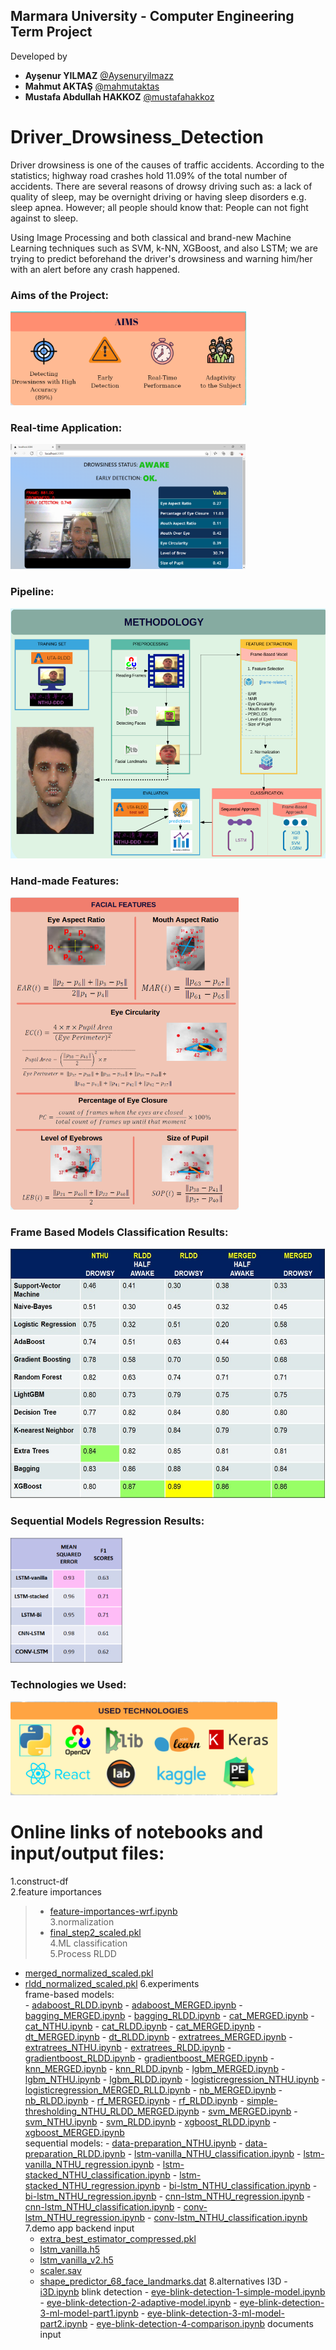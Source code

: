 ## Marmara University - Computer Engineering Term Project

Developed by 

- **Ayşenur YILMAZ** [@Aysenuryilmazz](https://github.com/Aysenuryilmazz)
- **Mahmut AKTAŞ** [@mahmutaktas](https://github.com/mahmutaktas)
- **Mustafa Abdullah HAKKOZ** [@mustafahakkoz](https://github.com/mustafahakkoz)

# Driver_Drowsiness_Detection

Driver drowsiness is one of the causes of traffic accidents. According to the statistics; highway road crashes hold 11.09% of the total number of accidents. There are several reasons of drowsy driving such as: a lack of quality of sleep, may be overnight driving or having sleep disorders e.g. sleep apnea. However; all people should know that: People can not fight against to sleep. 

Using Image Processing and both classical and brand-new Machine Learning techniques such as SVM, k-NN, XGBoost, and also LSTM; we are trying to predict beforehand the driver's drowsiness and warning him/her with an alert before any crash happened. 

### Aims of the Project:

<img src="https://github.com/Aysenuryilmazz/Driver_Drowsiness_Detection/blob/hakkoz/images/aims.png" height="150" />  

### Real-time Application:

<img src="https://github.com/Aysenuryilmazz/Driver_Drowsiness_Detection/blob/hakkoz/images/app.png" height="200" />  

### Pipeline:

<img src="https://github.com/Aysenuryilmazz/Driver_Drowsiness_Detection/blob/hakkoz/images/methodology.png" height="400" />  

### Hand-made Features:

<img src="https://github.com/Aysenuryilmazz/Driver_Drowsiness_Detection/blob/hakkoz/images/features.png" height="500" />  

### Frame Based Models Classification Results:

<img src="https://github.com/Aysenuryilmazz/Driver_Drowsiness_Detection/blob/hakkoz/images/framebasedresults.jpeg" height="400" />  

### Sequential Models Regression Results:

<img src="https://github.com/Aysenuryilmazz/Driver_Drowsiness_Detection/blob/hakkoz/images/sequentialresults.png" height="200" />

### Technologies we Used:

<img src="https://github.com/Aysenuryilmazz/Driver_Drowsiness_Detection/blob/hakkoz/images/technologies.png" height="150" />

# Online links of notebooks and input/output files:

1.construct-df  
2.feature importances
>- [feature-importances-wrf.ipynb](https://www.kaggle.com/hakkoz/feature-importances-wrf?scriptVersionId=34271902)  
3.normalization  
>- [final_step2_scaled.pkl](https://drive.google.com/file/d/1C2LJzimJQrjW0x_dymkIGsxlxycL1Wxe/view?usp=sharing)  
4.ML classification  
5.Process RLDD  
   - [merged_normalized_scaled.pkl](https://drive.google.com/file/d/1kuchEW2wRLup1veVM8M01ilE5R9LbjTC/view?usp=sharing)
   - [rldd_normalized_scaled.pkl](https://drive.google.com/file/d/11H8Duy34HDfgpTX6RuGhD86eBVbv4wAq/view?usp=sharing)
6.experiments  
   frame-based models:  
    - [adaboost_RLDD.ipynb](https://www.kaggle.com/aysenur95/ddd-1-adaboost?scriptVersionId=50447882)
    - [adaboost_MERGED.ipynb](https://www.kaggle.com/ayenurylmaz/ddd-1-merged-adaboost?scriptVersionId=50448464)
    - [bagging_MERGED.ipynb](https://www.kaggle.com/mahmutaktas/bagging?scriptVersionId=50660571)
    - [bagging_RLDD.ipynb](https://www.kaggle.com/mahmutaktas/bagging?scriptVersionId=50663317)
    - [cat_MERGED.ipynb](https://www.kaggle.com/areukolateamleader/ddd-cat-merged?scriptVersionId=54162298)
    - [cat_NTHU.ipynb](https://www.kaggle.com/hakkoz/ddd-cat?scriptVersionId=46086747)
    - [cat_RLDD.ipynb](https://www.kaggle.com/areukolateamleader/ddd-cat-rldd?scriptVersionId=50466489)
    - [cat_MERGED.ipynb](https://www.kaggle.com/hakkoz/ddd-cat-merged?scriptVersionId=51105945)
    - [dt_MERGED.ipynb](https://www.kaggle.com/hakkoz/ddd-dt-merged?scriptVersionId=50861654)
    - [dt_RLDD.ipynb](https://www.kaggle.com/areukolateamleader/ddd-dt-rldd?scriptVersionId=50861827)
    - [extratrees_MERGED.ipynb](https://www.kaggle.com/mahmutaktas/extratrees-merged?scriptVersionId=51219411)
    - [extratrees_NTHU.ipynb](https://www.kaggle.com/mahmutaktas/extratrees-merged?scriptVersionId=46607446)
    - [extratrees_RLDD.ipynb](https://www.kaggle.com/mahmutaktas/extratrees-merged?scriptVersionId=51197949)
    - [gradientboost_RLDD.ipynb](https://www.kaggle.com/aysenur95/ddd-3-gradientboost?scriptVersionId=50668573)
    - [gradientboost_MERGED.ipynb](https://www.kaggle.com/ayenurylmaz/ddd-3-merged-gradientboost?scriptVersionId=50668190)
    - [knn_MERGED.ipynb](https://www.kaggle.com/hakkoz/ddd-knn-merged?scriptVersionId=51032671)
    - [knn_RLDD.ipynb](https://www.kaggle.com/areukolateamleader/ddd-knn-rldd?scriptVersionId=51032718)
    - [lgbm_MERGED.ipynb](https://www.kaggle.com/hakkoz/ddd-lgbm-merged?scriptVersionId=50646572)
    - [lgbm_NTHU.ipynb](https://www.kaggle.com/hakkoz/ddd-lgbm?scriptVersionId=46157187)
    - [lgbm_RLDD.ipynb](https://www.kaggle.com/hakkoz/ddd-lgbm-rldd?scriptVersionId=50571554)
    - [logisticregression_NTHU.ipynb](https://www.kaggle.com/mahmutaktas/logistic-regression?scriptVersionId=46107245)
    - [logisticregression_MERGED_RLLD.ipynb](https://www.kaggle.com/mahmutaktas/logistic-regression?scriptVersionId=50580265)
    - [nb_MERGED.ipynb](https://www.kaggle.com/hakkoz/ddd-nb-merged?scriptVersionId=50895396)
    - [nb_RLDD.ipynb](https://www.kaggle.com/areukolateamleader/ddd-nb-rldd?scriptVersionId=50895404)
    - [rf_MERGED.ipynb](https://www.kaggle.com/hakkoz/ddd-rf-merged?scriptVersionId=50484514)
    - [rf_RLDD.ipynb](https://www.kaggle.com/hakkoz/ddd-rf-rldd?scriptVersionId=50470032)
    - [simple-thresholding_NTHU_RLDD_MERGED.ipynb](https://www.kaggle.com/hakkoz/ddd-simple-thresholding?scriptVersionId=54076183)
    - [svm_MERGED.ipynb](https://www.kaggle.com/hakkoz/ddd-svm-merged?scriptVersionId=50777370)
    - [svm_NTHU.ipynb](https://www.kaggle.com/hakkoz/ddd-svm?scriptVersionId=46708013)
    - [svm_RLDD.ipynb](https://www.kaggle.com/areukolateamleader/ddd-svm-rldd?scriptVersionId=50777434)
    - [xgboost_RLDD.ipynb](https://www.kaggle.com/aysenur95/ddd-2-xgboost?scriptVersionId=50448417)
    - [xgboost_MERGED.ipynb](https://www.kaggle.com/ayenurylmaz/ddd-2-merged-xgboost?scriptVersionId=50461390)  
   sequential models:
    - [data-preparation_NTHU.ipynb](https://www.kaggle.com/hakkoz/ddd-data-preparation-nthu?scriptVersionId=51800323)
    - [data-preparation_RLDD.ipynb](https://www.kaggle.com/hakkoz/ddd-data-preparation-rldd?scriptVersionId=54229330)
    - [lstm-vanilla_NTHU_classification.ipynb](https://www.kaggle.com/mahmutaktas/ddd-lstm-vanilla?scriptVersionId=52379983)
    - [lstm-vanilla_NTHU_regression.ipynb](https://www.kaggle.com/mahmutaktas/ddd-lstm-vanilla?scriptVersionId=52176732)
    - [lstm-stacked_NTHU_classification.ipynb](https://www.kaggle.com/hakkoz/ddd-lstm-stacked-v2?scriptVersionId=54162148)
    - [lstm-stacked_NTHU_regression.ipynb]()
    - [bi-lstm_NTHU_classification.ipynb](https://www.kaggle.com/ayenurylmaz/new-bi-lstm?scriptVersionId=52379921)
    - [bi-lstm_NTHU_regression.ipynb](https://www.kaggle.com/ayenurylmaz/new-bi-lstm?scriptVersionId=52379921)
    - [cnn-lstm_NTHU_regression.ipynb]()
    - [cnn-lstm_NTHU_classification.ipynb]()
    - [conv-lstm_NTHU_regression.ipynb]()
    - [conv-lstm_NTHU_classification.ipynb]()
7.demo app
   backend
    input
     - [extra_best_estimator_compressed.pkl](https://drive.google.com/file/d/10sHLRFmnrN2DGokRhbxq6HIi5eV9dP-F/view?usp=sharing)
     - [lstm_vanilla.h5](https://drive.google.com/file/d/1q8_6beWeaJTrjRK70bmVGWB98C0KWUp9/view?usp=sharing)
     - [lstm_vanilla_v2.h5](https://drive.google.com/file/d/1R2aQ_3uHQ6CmPLtiWpxQ73zwlW93qAUG/view?usp=sharing)
     - [scaler.sav](https://drive.google.com/file/d/1vVQ74ceLrpgHEoe6KDKbtBV_OWZOiTGq/view?usp=sharing)
     - [shape_predictor_68_face_landmarks.dat](https://drive.google.com/file/d/1nMDw4F7V-8JD1OKjVymd1xYx3cTRjEw9/view?usp=sharing)
8.alternatives
   I3D
    - [i3D.ipynb](https://www.kaggle.com/hakkoz/i3d-mustafa?scriptVersionId=49546861)
   blink detection
    - [eye-blink-detection-1-simple-model.ipynb](https://www.kaggle.com/hakkoz/eye-blink-detection-1-simple-model)
    - [eye-blink-detection-2-adaptive-model.ipynb](https://www.kaggle.com/hakkoz/eye-blink-detection-2-adaptive-model-v2)
    - [eye-blink-detection-3-ml-model-part1.ipynb](https://www.kaggle.com/hakkoz/eye-blink-detection-3-ml-model-part1)
    - [eye-blink-detection-3-ml-model-part2.ipynb](https://www.kaggle.com/hakkoz/eye-blink-detection-3-ml-model-part2)
    - [eye-blink-detection-4-comparison.ipynb](https://www.kaggle.com/hakkoz/eye-blink-detection-4-comparison)
documents  
input  
